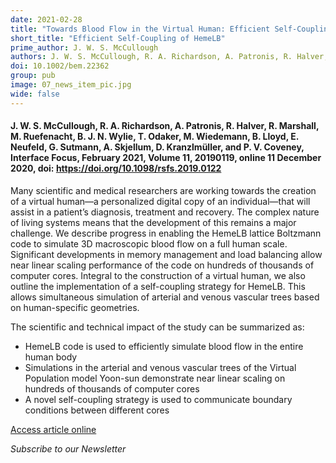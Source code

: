 ```yaml
---
date: 2021-02-28
title: "Towards Blood Flow in the Virtual Human: Efficient Self-Coupling of HemeLB"
short_title: "Efficient Self-Coupling of HemeLB"
prime_author: J. W. S. McCullough
authors: J. W. S. McCullough, R. A. Richardson, A. Patronis, R. Halver, R. Marshall, M. Ruefenacht, B. J. N. Wylie, T. Odaker, M. Wiedemann, B. Lloyd, E. Neufeld, G. Sutmann, A. Skjellum, D. Kranzlmüller, and P. V. Coveney, Interface Focus, February 2021, Volume 11, 20190119, online 11 December 2020
doi: 10.1002/bem.22362
group: pub
image: 07_news_item_pic.jpg
wide: false
---
```

#### J. W. S. McCullough, R. A. Richardson, A. Patronis, R. Halver, R. Marshall, M. Ruefenacht, B. J. N. Wylie, T. Odaker, M. Wiedemann, B. Lloyd, E. Neufeld, G. Sutmann, A. Skjellum, D. Kranzlmüller, and P. V. Coveney, Interface Focus, February 2021, Volume 11, 20190119, online 11 December 2020, doi: https://doi.org/10.1098/rsfs.2019.0122

Many scientific and medical researchers are working towards the creation of a virtual human—a personalized digital copy of an individual—that will assist in a patient’s diagnosis, treatment and recovery. The complex nature of living systems means that the development of this remains a major challenge. We describe progress in enabling the HemeLB lattice Boltzmann code to simulate 3D macroscopic blood flow on a full human scale. Significant developments in memory management and load balancing allow near linear scaling performance of the code on hundreds of thousands of computer cores. Integral to the construction of a virtual human, we also outline the implementation of a self-coupling strategy for HemeLB. This allows simultaneous simulation of arterial and venous vascular trees based on human-specific geometries.

The scientific and technical impact of the study can be summarized as:

+ HemeLB code is used to efficiently simulate blood flow in the entire human body
+ Simulations in the arterial and venous vascular trees of the Virtual Population model Yoon-sun demonstrate near linear scaling on hundreds of thousands of computer cores
+ A novel self-coupling strategy is used to communicate boundary conditions between different cores

[Access article online](https://royalsocietypublishing.org/doi/10.1098/rsfs.2019.0119)

*Subscribe to our Newsletter*
